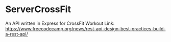 # ServerCrossFit
An API written in Express for CrossFit Workout
Link: https://www.freecodecamp.org/news/rest-api-design-best-practices-build-a-rest-api/
